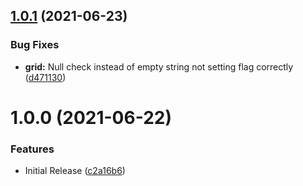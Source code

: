 ## [1.0.1](https://github.com/customd/word-finder/compare/v1.0.0...v1.0.1) (2021-06-23)


### Bug Fixes

* **grid:** Null check instead of empty string not setting flag correctly ([d471130](https://github.com/customd/word-finder/commit/d4711302f66020343217baf414b2ab7d8135fe8c))

# 1.0.0 (2021-06-22)


### Features

* Initial Release ([c2a16b6](https://github.com/customd/word-finder/commit/c2a16b6e995135029662c9e13dcd7df6cf34fc6c))
